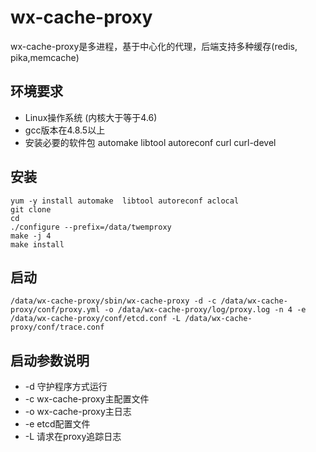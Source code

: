 # wx-cache-proxy

wx-cache-proxy是多进程，基于中心化的代理，后端支持多种缓存(redis, pika,memcache)

## 环境要求
- Linux操作系统 (内核大于等于4.6)
- gcc版本在4.8.5以上
- 安装必要的软件包 automake libtool autoreconf curl curl-devel

## 安装
```shell
yum -y install automake  libtool autoreconf aclocal
git clone 
cd 
./configure --prefix=/data/twemproxy
make -j 4
make install
```

## 启动
```shell
/data/wx-cache-proxy/sbin/wx-cache-proxy -d -c /data/wx-cache-proxy/conf/proxy.yml -o /data/wx-cache-proxy/log/proxy.log -n 4 -e /data/wx-cache-proxy/conf/etcd.conf -L /data/wx-cache-proxy/conf/trace.conf

```

## 启动参数说明
- -d 守护程序方式运行
- -c wx-cache-proxy主配置文件
- -o wx-cache-proxy主日志
- -e etcd配置文件
- -L 请求在proxy追踪日志

